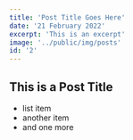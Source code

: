 ```yaml
---
title: 'Post Title Goes Here'
date: '21 February 2022'
excerpt: 'This is an excerpt'
image: '../public/img/posts'
id: '2'
---
```


## This is a Post Title

* list item
* another item
* and one more
